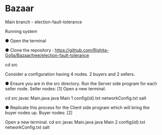 # Bazaar

Main branch - election-fault-tolerance

Running system

● Open the terminal

● Clone the repository :
https://github.com/Rishita-Golla/Bazaar/tree/election-fault-tolerance

cd src

Consider a configuration having 4 nodes. 2 buyers and 2 sellers.

● Ensure you are in the src directory. Run the Server side program for each seller node. Seller nodes: [1]
Open a new terminal.

cd src
javac Main.java
java Main 1 config{id}.txt networkConfig.txt salt

● Replicate this process for the Client side program which will bring the buyer nodes up. Buyer nodes: [2]

Open a new terminal.
cd src
javac Main.java
java Main 2 config{id}.txt networkConfig.txt salt
